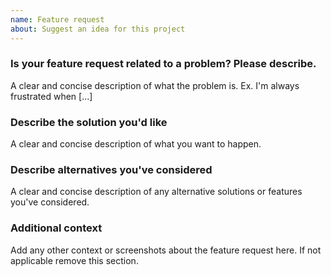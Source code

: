 ```yaml
---
name: Feature request
about: Suggest an idea for this project
---
```



### Is your feature request related to a problem? Please describe.
A clear and concise description of what the problem is. Ex. I'm always frustrated when [...]


### Describe the solution you'd like
A clear and concise description of what you want to happen.


### Describe alternatives you've considered
A clear and concise description of any alternative solutions or features you've considered.


### Additional context
Add any other context or screenshots about the feature request here. If not applicable remove this section.
